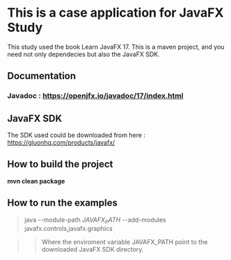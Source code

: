 # This is a case application for JavaFX Study

This study used the book Learn JavaFX 17.
This is a maven project, and you need not only dependecies but also the JavaFX SDK.

## Documentation

### Javadoc : https://openjfx.io/javadoc/17/index.html

## JavaFX SDK

The SDK used could be downloaded from here : https://gluonhq.com/products/javafx/

## How to build the project

**mvn clean package**

## How to run the examples

> java --module-path $JAVAFX_PATH$ --add-modules javafx.controls,javafx.graphics <program name> <program parameters>

> > Where the enviroment variable JAVAFX_PATH point to the downloaded JavaFX SDK directory.


